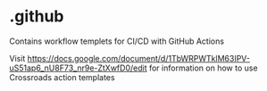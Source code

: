 # .github
Contains workflow templets for CI/CD with GitHub Actions 

Visit https://docs.google.com/document/d/1TbWRPWTklM63IPV-uS51ap6_nU8F73_nr9e-ZtXwfD0/edit for information on how to use Crossroads action templates
